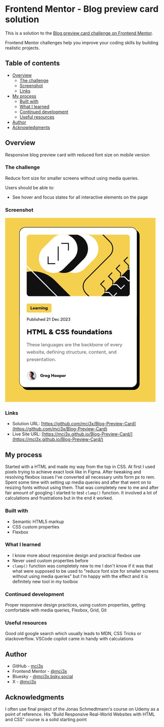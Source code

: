 # Frontend Mentor - Blog preview card solution

This is a solution to the [Blog preview card challenge on Frontend Mentor](https://www.frontendmentor.io/challenges/blog-preview-card-ckPaj01IcS).

Frontend Mentor challenges help you improve your coding skills by building realistic projects.

## Table of contents

- [Overview](#overview)
  - [The challenge](#the-challenge)
  - [Screenshot](#screenshot)
  - [Links](#links)
- [My process](#my-process)
  - [Built with](#built-with)
  - [What I learned](#what-i-learned)
  - [Continued development](#continued-development)
  - [Useful resources](#useful-resources)
- [Author](#author)
- [Acknowledgments](#acknowledgments)

## Overview

Responsive blog preview card with reduced font size on mobile version

### The challenge

Reduce font size for smaller screens without using media queries.

Users should be able to:

- See hover and focus states for all interactive elements on the page

### Screenshot

![](/Screenshot.jpg)

### Links

- Solution URL: [https://github.com/mci3x/Blog-Preview-Card](https://github.com/mci3x/Blog-Preview-Card)
- Live Site URL: [https://mci3x.github.io/Blog-Preview-Card/](https://mci3x.github.io/Blog-Preview-Card/)

## My process

Started with a HTML and made my way from the top in CSS.
At first I used pixels trying to achieve exact look like in Figma.
After tweaking and resolving flexbox issues I've converted all necessary units form px to rem.
Spent some time with setting up media queries and after that went on to resizing fonts without using them.
That was completely new to me and after fair amount of googling I started to test `clamp()` function.
It involved a lot of calculations and frustrations but in the end it worked.

### Built with

- Semantic HTML5 markup
- CSS custom properties
- Flexbox

### What I learned

- I know more about responsive design and practical flexbox use
- Never used custom properties before
- `clamp()` function was completely new to me
  I don't know if it was that what were supposed to be used to "reduce font size for smaller screens without using media queries" but I'm happy with the effect and it is definitely new tool in my toolbox

### Continued development

Proper responsive design practices, using custom properties, getting comfortable with media queries, Flexbox, Grid, Git

### Useful resources

Good old google search which usually leads to MDN, CSS Tricks or stackoverflow.
VSCode copilot came in handy with calculations

## Author

- GitHub - [mci3x](https://github.com/mci3x)
- Frontend Mentor - [@mci3x](https://www.frontendmentor.io/profile/mci3x)
- Bluesky - [@mci3x.bsky.social](https://bsky.app/profile/mci3x.bsky.social)
- X - [@mci3x](https://www.x.com/mci3x)

## Acknowledgments

I often use final project of the Jonas Schmedtmann's course on Udemy as a point of reference.
His "Build Responsive Real-World Websites with HTML and CSS" course is a solid starting point
